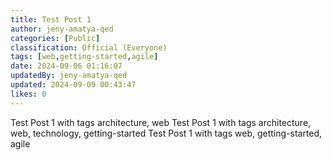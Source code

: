 ```yaml
---
title: Test Post 1
author: jeny-amatya-qed
categories: [Public]
classification: Official (Everyone)
tags: [web,getting-started,agile]
date: 2024-09-06 01:16:07 
updatedBy: jeny-amatya-qed
updated: 2024-09-09 00:43:47 
likes: 0
---
```


Test Post 1 with tags architecture, web
Test Post 1 with tags architecture, web, technology, getting-started
Test Post 1 with tags  web,  getting-started, agile